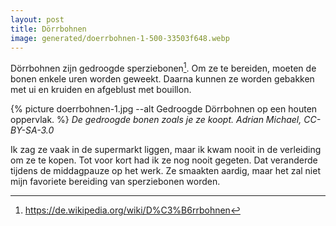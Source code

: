 ```yaml
---
layout: post
title: Dörrbohnen
image: generated/doerrbohnen-1-500-33503f648.webp
---
```


Dörrbohnen zijn gedroogde sperziebonen[^1]. Om ze te bereiden, moeten de bonen enkele uren worden geweekt. Daarna kunnen ze worden gebakken met ui en kruiden en afgeblust met bouillon.

{% picture doerrbohnen-1.jpg --alt Gedroogde Dörrbohnen op een houten oppervlak. %}
_De gedroogde bonen zoals je ze koopt. Adrian Michael, CC-BY-SA-3.0_

Ik zag ze vaak in de supermarkt liggen, maar ik kwam nooit in de verleiding om ze te kopen. Tot voor kort had ik ze nog nooit gegeten. Dat veranderde tijdens de middagpauze op het werk. Ze smaakten aardig, maar het zal niet mijn favoriete bereiding van sperziebonen worden.

[^1]: <https://de.wikipedia.org/wiki/D%C3%B6rrbohnen>
